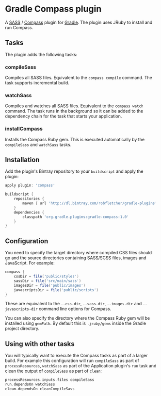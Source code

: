 # Gradle Compass plugin

A [SASS][sass] / [Compass][compass] plugin for [Gradle][gradle]. The plugin uses JRuby to install and run Compass.

## Tasks

The plugin adds the following tasks:

### compileSass

Compiles all SASS files. Equivalent to the `compass compile` command. The task supports incremental build.

### watchSass

Compiles and watches all SASS files. Equivalent to the `compass watch` command. The task runs in the background so it can be added to the dependency chain for the task that starts your application.

### installCompass

Installs the Compass Ruby gem. This is executed automatically by the `compileSass` and `watchSass` tasks.

## Installation

Add the plugin's Bintray repository to your `buildscript` and apply the plugin:

```groovy
apply plugin: 'compass'

buildscript {
	repositories {
		maven { url 'http://dl.bintray.com/robfletcher/gradle-plugins' }
	}
	dependencies {
		classpath 'org.gradle.plugins:gradle-compass:1.0'
	}
}
```

## Configuration

You need to specify the target directory where compiled CSS files should go and the source directories containing SASS/SCSS files, images and JavaScript. For example:

```groovy
compass {
	cssDir = file('public/styles')
	sassDir = file('src/main/sass')
	imagesDir = file('public/images')
	javascriptsDir = file('public/scripts')
}
```

These are equivalent to the `--css-dir`, `--sass-dir`, `--images-dir` and `--javascripts-dir` command line options for Compass.

You can also specify the directory where the Compass Ruby gem will be installed using `gemPath`. By default this is `.jruby/gems` inside the Gradle project directory.

## Using with other tasks

You will typically want to execute the Compass tasks as part of a larger build. For example this configuration will run `compileSass` as part of `processResources`, `watchSass` as part of the Application plugin's `run` task and clean the output of `compileSass` as part of `clean`:

```groovy
processResources.inputs.files compileSass
run.dependsOn watchSass
clean.dependsOn cleanCompileSass
```

[compass]:http://compass-style.org/
[gradle]:http://gradle.org/
[sass]:http://sass-lang.com/
